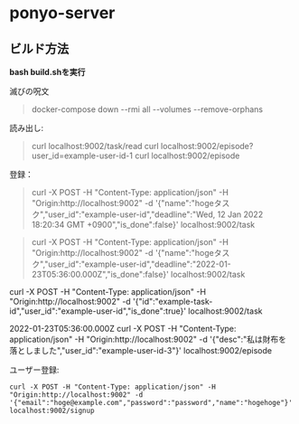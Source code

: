 # ponyo-server

## ビルド方法

**bash build.shを実行**

滅びの呪文

> docker-compose down --rmi all --volumes --remove-orphans

読み出し:

> curl localhost:9002/task/read
> curl localhost:9002/episode?user_id=example-user-id-1
> curl localhost:9002/episode

登録：

> curl -X POST -H "Content-Type: application/json" -H "Origin:http://localhost:9002" -d '{"name":"hogeタスク","user_id":"example-user-id","deadline":"Wed, 12 Jan 2022 18:20:34 GMT +0900","is_done":false}' localhost:9002/task

> curl -X POST -H "Content-Type: application/json" -H "Origin:http://localhost:9002" -d '{"name":"hogeタスク","user_id":"example-user-id","deadline":"2022-01-23T05:36:00.000Z","is_done":false}' localhost:9002/task

curl -X POST -H "Content-Type: application/json" -H "Origin:http://localhost:9002" -d '{"id":"example-task-id","user_id":"example-user-id","is_done":true}' localhost:9002/task


2022-01-23T05:36:00.000Z
curl -X POST -H "Content-Type: application/json" -H "Origin:http://localhost:9002" -d '{"desc":"私は財布を落としました","user_id":"example-user-id-3"}' localhost:9002/episode

ユーザー登録:

```
curl -X POST -H "Content-Type: application/json" -H "Origin:http://localhost:9002" -d '{"email":"hoge@example.com","password":"password","name":"hogehoge"}' localhost:9002/signup
```

